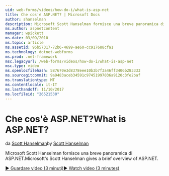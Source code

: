 ```yaml
---
uid: web-forms/videos/how-do-i/what-is-asp-net
title: Che cos'è ASP.NET? | Microsoft Docs
author: shanselman
description: Microsoft Scott Hanselman fornisce una breve panoramica di ASP.NET.
ms.author: aspnetcontent
manager: wpickett
ms.date: 03/09/2010
ms.topic: article
ms.assetid: 96b57317-72b6-4699-ae60-cc917688cfa1
ms.technology: dotnet-webforms
ms.prod: .net-framework
msc.legacyurl: /web-forms/videos/how-do-i/what-is-asp-net
msc.type: video
ms.openlocfilehash: 587670e3d8378eee10b3b7f3a46ff3406b283333
ms.sourcegitcommit: 9a9483aceb34591c97451997036a9120c3fe2baf
ms.translationtype: MT
ms.contentlocale: it-IT
ms.lasthandoff: 11/10/2017
ms.locfileid: "26521530"
---
```

<a name="what-is-aspnet"></a><span data-ttu-id="f1f32-104">Che cos'è ASP.NET?</span><span class="sxs-lookup"><span data-stu-id="f1f32-104">What is ASP.NET?</span></span>
====================
<span data-ttu-id="f1f32-105">da [Scott Hanselman](https://github.com/shanselman)</span><span class="sxs-lookup"><span data-stu-id="f1f32-105">by [Scott Hanselman](https://github.com/shanselman)</span></span>

<span data-ttu-id="f1f32-106">Microsoft Scott Hanselman fornisce una breve panoramica di ASP.NET.</span><span class="sxs-lookup"><span data-stu-id="f1f32-106">Microsoft's Scott Hanselman gives a brief overview of ASP.NET.</span></span>

[<span data-ttu-id="f1f32-107">&#9654; Guardare video (3 minuti)</span><span class="sxs-lookup"><span data-stu-id="f1f32-107">&#9654; Watch video (3 minutes)</span></span>](https://channel9.msdn.com/Blogs/ASP-NET-Site-Videos/what-is-asp-net)
